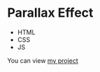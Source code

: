 # Parallax Effect
- HTML
- CSS
- JS

You can view [my project](https://elisabetta-li.github.io/parallax/)
